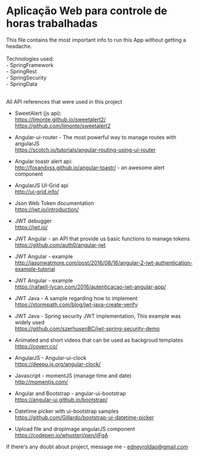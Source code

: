 # Aplicação Web para controle de horas trabalhadas

This file contains the most important info to run this App without getting a headache.<br/>
<br/>
Technologies used:<br/>
	- SpringFramework<br/>
	- SpringRest<br/>
	- SpringSecurity<br/>
	- SpringData<br/><br/>

All API references that were used in this project

- SweetAlert (js api):
<br>https://limonte.github.io/sweetalert2/
<br>https://github.com/limonte/sweetalert2

- Angular-ui-router - The most powerful way to manage routes with angularJS
<br>https://scotch.io/tutorials/angular-routing-using-ui-router

- Angular toastr alert api:
<br>http://foxandxss.github.io/angular-toastr/ - an awesome alert component

- AngularJS UI-Grid api
<br> http://ui-grid.info/

- Json Web Token documentation
<br>https://jwt.io/introduction/

- JWT debugger
<br>https://jwt.io/

- JWT Angular - an API that provide us basic functions to manage tokens
<br>https://github.com/auth0/angular-jwt

- JWT Angular - example
<br>http://jasonwatmore.com/post/2016/08/16/angular-2-jwt-authentication-example-tutorial<br>

- JWT Angular - example
<br>https://rafaell-lycan.com/2016/autenticacao-jwt-angular-app/<br>

- JWT Java - A sample regarding how to implement 
<br>https://stormpath.com/blog/jwt-java-create-verify

- JWT Java - Spring security JWT implementation, This example was widely used 
<br>https://github.com/szerhusenBC/jwt-spring-security-demo 

- Animated and short videos that can be used as backgroud templates
<br>https://coverr.co/

- AngularJS - Angular-ui-clock 
<br>https://deepu.js.org/angular-clock/

- Javascript - momentJS (manage time and date)
<br>http://momentjs.com/

- Angular and Bootstrap - angular-ui-bootstrap
<br>https://angular-ui.github.io/bootstrap/

- Datetime picker with ui-bootstrap samples
<br> https://github.com/Gillardo/bootstrap-ui-datetime-picker

- Upload file and dropImage angularJS component
 https://codepen.io/whusterj/pen/ijFgA

If there's any doubt about project, message me - edneyroldao@gmail.com